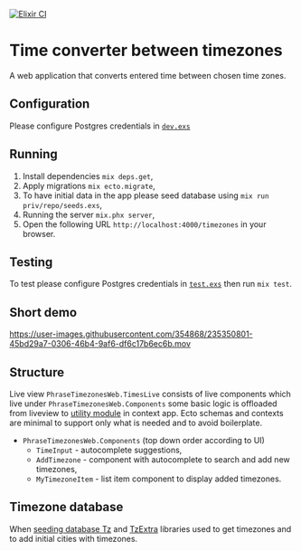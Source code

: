 [![Elixir CI](https://github.com/sultaniman/phrase_times/actions/workflows/elixir.yml/badge.svg)](https://github.com/sultaniman/phrase_times/actions/workflows/elixir.yml)

# Time converter between timezones

A web application that converts entered time between chosen time zones.

## Configuration

Please configure Postgres credentials in [`dev.exs`](https://github.com/sultaniman/phrase_times/blob/main/config/dev.exs#L5)

## Running

1. Install dependencies `mix deps.get`,
2. Apply migrations `mix ecto.migrate`,
3. To have initial data in the app please seed database using `mix run priv/repo/seeds.exs`,
4. Running the server `mix.phx server`,
5. Open the following URL `http://localhost:4000/timezones` in your browser.

## Testing

To test please configure Postgres credentials in [`test.exs`](https://github.com/sultaniman/phrase_times/blob/main/config/test.exs#L9)
then run `mix test`.

## Short demo

https://user-images.githubusercontent.com/354868/235350801-45bd29a7-0306-46b4-9af6-df6c17b6ec6b.mov

## Structure

Live view `PhraseTimezonesWeb.TimesLive` consists of live components which live under `PhraseTimezonesWeb.Components`
some basic logic is offloaded from liveview to [utility module](https://github.com/sultaniman/phrase_times/blob/main/lib/phrase_timezones/timezones_logic.ex) in context app.
Ecto schemas and contexts are minimal to support only what is needed and to avoid boilerplate.

* `PhraseTimezonesWeb.Components` (top down order according to UI)
    * `TimeInput` - autocomplete suggestions,
    * `AddTimezone` - component with autocomplete to search and add new timezones,
    * `MyTimezoneItem` - list item component to display added timezones.

## Timezone database

When [seeding database ](https://github.com/sultaniman/phrase_times/blob/main/priv/repo/seeds.exs) [Tz](https://github.com/mathieuprog/tz) and [TzExtra](https://github.com/mathieuprog/tz) libraries
used to get timezones and to add initial cities with timezones.
